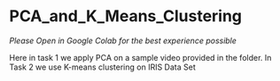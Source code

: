 # PCA_and_K_Means_Clustering
_Please Open in Google Colab for the best experience possible_

Here in task 1 we apply PCA on a sample video provided in the folder.
In Task 2 we use K-means clustering on IRIS Data Set
